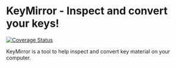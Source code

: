 # KeyMirror - Inspect and convert your keys!

[![Coverage Status](https://coveralls.io/repos/github/digitalautonomy/keymirror/badge.svg?branch=main)](https://coveralls.io/github/digitalautonomy/keymirror?branch=main)

KeyMirror is a tool to help inspect and convert key material on your computer.
